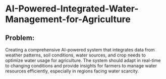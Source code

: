 # AI-Powered-Integrated-Water-Management-for-Agriculture

## Problem: 
Creating a comprehensive AI-powered system that integrates data from weather patterns, soil conditions, water sources, and crop needs to optimize water usage for agriculture. The system should adapt in real-time to changing conditions and provide insights for farmers to manage water resources efficiently, especially in regions facing water scarcity.
